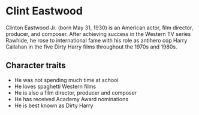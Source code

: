 # Clint Eastwood

Clinton Eastwood Jr. (born May 31, 1930) is an American actor, film director, producer, and composer. After achieving success in the Western TV series Rawhide, he rose to international fame with his role as antihero cop Harry Callahan in the five Dirty Harry films throughout the 1970s and 1980s.

## Character traits
* He was not spending much time at school
* He loves spaghetti Western films
* He is also a film director, producer and composer
* He has received Academy Award nominations
* He is best known as Dirty Harry

